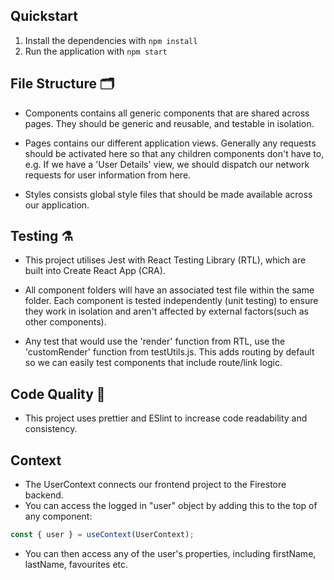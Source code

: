 ## Quickstart

1. Install the dependencies with `npm install`
2. Run the application with `npm start`

## File Structure 🗂️

- Components contains all generic components that are shared across pages. They should be generic and reusable, and testable in isolation.

- Pages contains our different application views. Generally any requests should be activated here so that any children components don't have to, e.g. If we have a 'User Details' view, we should dispatch our network requests for user information from here.

- Styles consists global style files that should be made available across our application.

## Testing ⚗️

- This project utilises Jest with React Testing Library (RTL), which are built into Create React App (CRA).

- All component folders will have an associated test file within the same folder. Each component is tested independently (unit testing) to ensure they work in isolation and aren't affected by external factors(such as other components).

- Any test that would use the 'render' function from RTL, use the 'customRender' function from testUtils.js. This adds routing by default so we can easily test components that include route/link logic.

## Code Quality 🌟

- This project uses prettier and ESlint to increase code readability and consistency.

## Context

- The UserContext connects our frontend project to the Firestore backend.
- You can access the logged in "user" object by adding this to the top of any component:

```jsx
const { user } = useContext(UserContext);
```

- You can then access any of the user's properties, including firstName, lastName, favourites etc.
